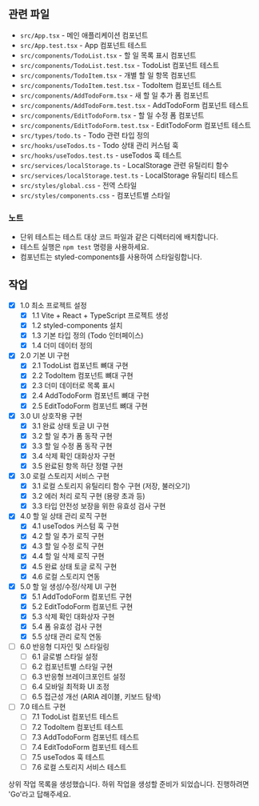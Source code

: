 ## 관련 파일

- `src/App.tsx` - 메인 애플리케이션 컴포넌트
- `src/App.test.tsx` - App 컴포넌트 테스트
- `src/components/TodoList.tsx` - 할 일 목록 표시 컴포넌트
- `src/components/TodoList.test.tsx` - TodoList 컴포넌트 테스트
- `src/components/TodoItem.tsx` - 개별 할 일 항목 컴포넌트
- `src/components/TodoItem.test.tsx` - TodoItem 컴포넌트 테스트
- `src/components/AddTodoForm.tsx` - 새 할 일 추가 폼 컴포넌트
- `src/components/AddTodoForm.test.tsx` - AddTodoForm 컴포넌트 테스트
- `src/components/EditTodoForm.tsx` - 할 일 수정 폼 컴포넌트
- `src/components/EditTodoForm.test.tsx` - EditTodoForm 컴포넌트 테스트
- `src/types/todo.ts` - Todo 관련 타입 정의
- `src/hooks/useTodos.ts` - Todo 상태 관리 커스텀 훅
- `src/hooks/useTodos.test.ts` - useTodos 훅 테스트
- `src/services/localStorage.ts` - LocalStorage 관련 유틸리티 함수
- `src/services/localStorage.test.ts` - LocalStorage 유틸리티 테스트
- `src/styles/global.css` - 전역 스타일
- `src/styles/components.css` - 컴포넌트별 스타일

### 노트

- 단위 테스트는 테스트 대상 코드 파일과 같은 디렉터리에 배치합니다.
- 테스트 실행은 `npm test` 명령을 사용하세요.
- 컴포넌트는 styled-components를 사용하여 스타일링합니다.

## 작업

- [x] 1.0 최소 프로젝트 설정
  - [x] 1.1 Vite + React + TypeScript 프로젝트 생성
  - [x] 1.2 styled-components 설치
  - [x] 1.3 기본 타입 정의 (Todo 인터페이스)
  - [x] 1.4 더미 데이터 정의

- [x] 2.0 기본 UI 구현
  - [x] 2.1 TodoList 컴포넌트 뼈대 구현
  - [x] 2.2 TodoItem 컴포넌트 뼈대 구현
  - [x] 2.3 더미 데이터로 목록 표시
  - [x] 2.4 AddTodoForm 컴포넌트 뼈대 구현
  - [x] 2.5 EditTodoForm 컴포넌트 뼈대 구현

- [x] 3.0 UI 상호작용 구현
  - [x] 3.1 완료 상태 토글 UI 구현
  - [x] 3.2 할 일 추가 폼 동작 구현
  - [x] 3.3 할 일 수정 폼 동작 구현
  - [x] 3.4 삭제 확인 대화상자 구현
  - [x] 3.5 완료된 항목 하단 정렬 구현
  
- [x] 3.0 로컬 스토리지 서비스 구현
  - [x] 3.1 로컬 스토리지 유틸리티 함수 구현 (저장, 불러오기)
  - [x] 3.2 에러 처리 로직 구현 (용량 초과 등)
  - [x] 3.3 타입 안전성 보장을 위한 유효성 검사 구현
  
- [x] 4.0 할 일 상태 관리 로직 구현
  - [x] 4.1 useTodos 커스텀 훅 구현
  - [x] 4.2 할 일 추가 로직 구현
  - [x] 4.3 할 일 수정 로직 구현
  - [x] 4.4 할 일 삭제 로직 구현
  - [x] 4.5 완료 상태 토글 로직 구현
  - [x] 4.6 로컬 스토리지 연동
  
- [x] 5.0 할 일 생성/수정/삭제 UI 구현
  - [x] 5.1 AddTodoForm 컴포넌트 구현
  - [x] 5.2 EditTodoForm 컴포넌트 구현
  - [x] 5.3 삭제 확인 대화상자 구현
  - [x] 5.4 폼 유효성 검사 구현
  - [x] 5.5 상태 관리 로직 연동
  
- [ ] 6.0 반응형 디자인 및 스타일링
  - [ ] 6.1 글로벌 스타일 설정
  - [ ] 6.2 컴포넌트별 스타일 구현
  - [ ] 6.3 반응형 브레이크포인트 설정
  - [ ] 6.4 모바일 최적화 UI 조정
  - [ ] 6.5 접근성 개선 (ARIA 레이블, 키보드 탐색)
  
- [ ] 7.0 테스트 구현
  - [ ] 7.1 TodoList 컴포넌트 테스트
  - [ ] 7.2 TodoItem 컴포넌트 테스트
  - [ ] 7.3 AddTodoForm 컴포넌트 테스트
  - [ ] 7.4 EditTodoForm 컴포넌트 테스트
  - [ ] 7.5 useTodos 훅 테스트
  - [ ] 7.6 로컬 스토리지 서비스 테스트

상위 작업 목록을 생성했습니다. 하위 작업을 생성할 준비가 되었습니다. 진행하려면 'Go'라고 답해주세요.